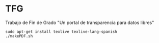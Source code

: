 # TFG
Trabajo de Fin de Grado "Un portal de transparencia para datos libres"

```
sudo apt-get install texlive texlive-lang-spanish
./makePDF.sh
```
